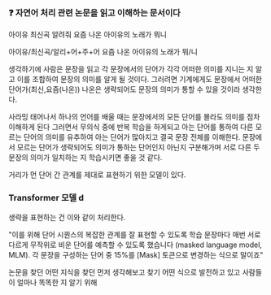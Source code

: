 ### :question: 자연어 처리 관련 논문을 읽고 이해하는 문서이다









아이유 최신곡 알려줘
요즘 나온 아이유의 노래가 뭐니

아이유/최신곡/알리+어+주+어
요즘 나온 아이유의 노래가 뭐/니

생각하기에 사람은 문장을 읽고 각 문장에서의 단어가 각각 어떠한 의미를 지니는 지 알고 이를 조합하여 문장의 의미를 알게 될 것이다.
그러려면 기계에게도 문장에서 어떠한 단어가(최신,요즘(나온)) 나온은 생략되어도 문장의 의미가 통할 수 있을 것이라 생각한다.

사라밍 태어나서 하나의 언어를 배울 때는 문장에서의 모든 단어를 몰라도 의미를 점차 이해하게 된다 
그러면서 무의식 중에 반복 학습을 하게되고 아는 단어를 통하여 다른 모르는 단어의 의미를 유추하여 아는 단어가 많아지고
결국 문장 전체를 이해한다. 문장에서 모르는 단어가 생략되어도 의미가 통하는 단어인지 아닌지 구분해가며 서로 다른 두 문장의 의미가 일치하는 지 학습시키면 좋을 것 같다. 

거리가 먼 단어 간 관계를 제대로 표현하기 위한 모델이 있다.

### Transformer 모델 d


생략을 표현하는 건 이와 같이 처리한다.

"이를 위해 단어 시퀀스의 복잡한 관계를 잘 표현할 수 있도록 학습 문장마다 매번 서로 다르게 무작위로 비운 단어를 예측할 수 있도록 했습니다
 (masked language model, MLM). 각 문장을 구성하는 단어 중 15%를 [Mask] 토큰으로 변경하는 식으로 말이죠"















논문을 찾던 어떤 지식을 찾던 먼저 생각해보고 찾기 어떤 식으로 발전하고 있고 사람들이 얼마나 똑똑한 지 알기 위해 

